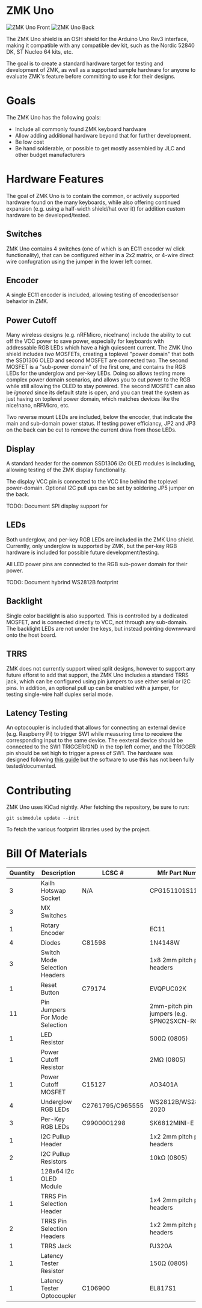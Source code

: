 # ZMK Uno

![ZMK Uno Front](./zmk-uno-front.png)
![ZMK Uno Back](./zmk-uno-back.png)

The ZMK Uno shield is an OSH shield for the Arduino Uno Rev3 interface, making it compatible with any compatible dev kit, such as the Nordic 52840 DK, ST Nucleo 64 kits, etc.

The goal is to create a standard hardware target for testing and development of ZMK, as well as a supported sample hardware for anyone to evaluate ZMK's feature before committing to use it for their designs.

# Goals

The ZMK Uno has the following goals:

* Include all commonly found ZMK keyboard hardware
* Allow adding additional hardware beyond that for further development.
* Be low cost
* Be hand solderable, or possible to get mostly assembled by JLC and other budget manufacturers

# Hardware Features

The goal of ZMK Uno is to contain the common, or actively supported hardware found on the many keyboards, while also offering continued expansion (e.g. using a half-width shield/hat over it) for addition custom hardware to be developed/tested.

## Switches

ZMK Uno contains 4 switches (one of which is an EC11 encoder w/ click functionality), that can be configured either in a 2x2 matrix, or 4-wire direct wire confugration using the jumper in the lower left corner.

## Encoder

A single EC11 encoder is included, allowing testing of encoder/sensor behavior in ZMK.

## Power Cutoff

Many wireless designs (e.g. nRFMicro, nice!nano) include the ability to cut off the VCC power to save power, especially for keyboards with addressable RGB LEDs which have a high quiescent current. The ZMK Uno shield includes *two* MOSFETs, creating a toplevel "power domain" that both the SSD1306 OLED and second MOSFET are connected two. The second MOSFET is a "sub-power domain" of the first one, and contains the RGB LEDs for the underglow and per-key LEDs. Doing so allows testing more complex power domain scenarios, and allows you to cut power to the RGB while still allowing the OLED to stay powered. The second MOSFET can also be *ignored* since its default state is open, and you can treat the system as just having on toplevel power domain, which matches devices like the nice!nano, nRFMicro, etc.

Two reverse mount LEDs are included, below the encoder, that indicate the main and sub-domain power status. If testing power efficiancy, JP2 and JP3 on the back can be cut to remove the current draw from those LEDs.

## Display

A standard header for the common SSD1306 i2c OLED modules is including, allowing testing of the ZMK display functionality.

The display VCC pin is connected to the VCC line behind the toplevel power-domain. Optional I2C pull ups can be set by soldering JP5 jumper on the back.

TODO: Document SPI display support for 

## LEDs

Both underglow, and per-key RGB LEDs are included in the ZMK Uno shield. Currently, only underglow is supported by ZMK, but the per-key RGB hardware is included for possible future development/testing.

All LED power pins are connected to the RGB sub-power domain for their power.

TODO: Document hybrind WS2812B footprint

## Backlight

Single color backlight is also supported. This is controlled by a dedicated MOSFET, and is connected directly to VCC, not through any sub-domain. The backlight LEDs are not under the keys, but instead pointing downwward onto the host board.

## TRRS

ZMK does not currently support wired split designs, however to support any future efforst to add that support, the ZMK Uno includes a standard TRRS jack, which can be configured using pin jumpers to use either serial or I2C pins. In addition, an optional pull up can be enabled with a jumper, for testing single-wire half duplex serial mode.

## Latency Testing

An optocoupler is included that allows for connecting an external device (e.g. Raspberry Pi) to trigger SW1 while measuring time to receieve the corresponding input to the same device. The eexteral device should be connected to the SW1 TRIGGER/GND in the top left corner, and the TRIGGER pin should be set high to trigger a press of SW1. The hardware was designed following [this guide](https://hci.ur.de/projects/latency/howto) but the software to use this has not been fully tested/documented.

# Contributing

ZMK Uno uses KiCad nightly. After fetching the repository, be sure to run:

```
git submodule update --init
```

To fetch the various footprint libraries used by the project.

# Bill Of Materials

| Quantity | Description                    | LCSC #           | Mfr Part Number                           |
| -------- | ------------------------------ | ---------------- | ----------------------------------------- |
| 3        | Kailh Hotswap Socket           | N/A              | CPG151101S11                              |
| 3        | MX Switches                    |                  |                                           |
| 1        | Rotary Encoder                 |                  | EC11                                      |
| 4        | Diodes                         | C81598           | 1N4148W                                   |
| 3        | Switch Mode Selection Headers  |                  | 1x8 2mm pitch pin headers                 |
| 1        | Reset Button                   | C79174           | EVQPUC02K                                 |
| 11       | Pin Jumpers For Mode Selection |                  | 2mm-pitch pin jumpers (e.g. SPN02SXCN-RC) |
| 1        | LED Resistor                   |                  | 500Ω (0805)                               |
| 1        | Power Cutoff Resistor          |                  | 2MΩ (0805)                                |
| 1        | Power Cutoff MOSFET            | C15127           | AO3401A                                   |
| 4        | Underglow RGB LEDs             | C2761795/C965555 | WS2812B/WS2812B-2020                      |
| 3        | Per-Key RGB LEDs               | C9900001298      | SK6812MINI-E                              |
| 1        | I2C Pullup Header              |                  | 1x2 2mm pitch pin headers                 |
| 2        | I2C Pullup Resistors           |                  | 10kΩ (0805)                               |
| 1        | 128x64 I2c OLED Module         |                  |                                           |
| 1        | TRRS Pin Selection Header      |                  | 1x4 2mm pitch pin headers                 |
| 2        | TRRS Pin Selection Headers     |                  | 1x2 2mm pitch pin headers                 |
| 1        | TRRS Jack                      |                  | PJ320A                                    |
| 1        | Latency Tester Resistor        |                  | 150Ω (0805)                               |
| 1        | Latency Tester Optocoupler     | C106900          | EL817S1                                   |

